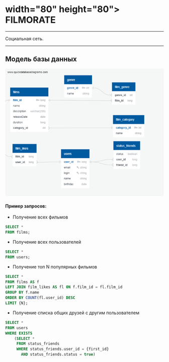 # width="80" height="80">  FILMORATE 

---

Cоциальная сеть.

---

## Модель базы данных

![model](https://github.com/Wintiki84/java-filmorate/blob/add-friends-likes/Diagram.png)

#### Пример запросов:

* Получение всех фильмов

``` SQL
SELECT *
FROM films;
```

* Получение всех пользователей

``` SQL
SELECT *
FROM users;
```

* Получение топ N популярных фильмов

``` SQL
SELECT *
FROM films AS f
LEFT JOIN film_likes AS fl ON f.film_id = fl.film_id
GROUP BY f.name
ORDER BY COUNT(fl.user_id) DESC
LIMIT {N}; 
```

* Получение списка общих друзей с другим пользователем

``` SQL
SELECT *
FROM users 
WHERE EXISTS
    (SELECT *
     FROM status_friends
     WHERE status_friends.user_id = {first_id}
       AND status_friends.status = true) 
```
